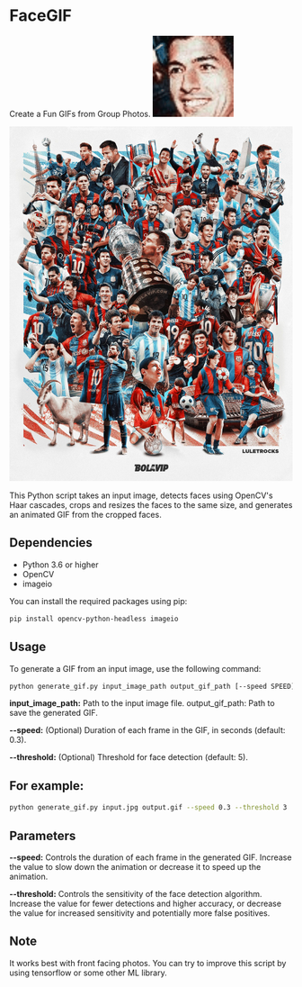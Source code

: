 # FaceGIF

Create a Fun GIFs from Group Photos.
![Output GIF](./output.gif)


![Input Image](./input.jpg)


This Python script takes an input image, detects faces using OpenCV's Haar cascades, crops and resizes the faces to the same size, and generates an animated GIF from the cropped faces.

## Dependencies

- Python 3.6 or higher
- OpenCV
- imageio

You can install the required packages using pip:

```bash
pip install opencv-python-headless imageio
```

## Usage

To generate a GIF from an input image, use the following command:

```bash
python generate_gif.py input_image_path output_gif_path [--speed SPEED] [--threshold THRESHOLD]
```

**input_image_path:** Path to the input image file.
output_gif_path: Path to save the generated GIF.

**--speed:** (Optional) Duration of each frame in the GIF, in seconds (default: 0.3).

**--threshold:** (Optional) Threshold for face detection (default: 5).

## For example:

```bash
python generate_gif.py input.jpg output.gif --speed 0.3 --threshold 3
```

## Parameters

**--speed:** Controls the duration of each frame in the generated GIF. Increase the value to slow down the animation or decrease it to speed up the animation.

**--threshold:** Controls the sensitivity of the face detection algorithm. Increase the value for fewer detections and higher accuracy, or decrease the value for increased sensitivity and potentially more false positives.


## Note

It works best with front facing photos. You can try to improve this script by using tensorflow or some other ML library.
